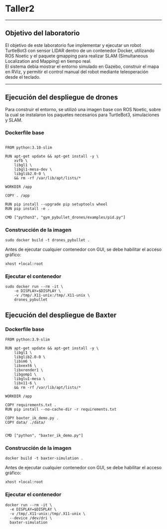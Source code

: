 # Taller2

---

##  Objetivo del laboratorio

El objetivo de este laboratorio fue implementar y ejecutar un robot TurtleBot3 con sensor LIDAR dentro de un contenedor Docker, utilizando ROS Noetic y el paquete gmapping para realizar SLAM (Simultaneous Localization and Mapping) en tiempo real.  
El sistema debía mostrar el entorno simulado en Gazebo, construir el mapa en RViz, y permitir el control manual del robot mediante teleoperación desde el teclado.

---

##  Ejecución del despliegue de drones

Para construir el entorno, se utilizó una imagen base con ROS Noetic, sobre la cual se instalaron los paquetes necesarios para TurtleBot3, simulaciones y SLAM.

### Dockerfile base
```

FROM python:3.10-slim

RUN apt-get update && apt-get install -y \
    xvfb \
    libgl1 \
    libgl1-mesa-dev \
    libglib2.0-0 \
    && rm -rf /var/lib/apt/lists/*

WORKDIR /app

COPY . /app

RUN pip install --upgrade pip setuptools wheel
RUN pip install -e .

CMD ["python3", "gym_pybullet_drones/examples/pid.py"]
```



### Construcción de la imagen

```
sudo docker build -t drones_pybullet .
```

Antes de ejecutar cualquier contenedor con GUI, se debe habilitar el acceso gráfico:

```
xhost +local:root
```

### Ejecutar el contenedor

```
sudo docker run --rm -it \
    -e DISPLAY=$DISPLAY \
    -v /tmp/.X11-unix:/tmp/.X11-unix \
    drones_pybullet
```


##  Ejecución del despliegue de Baxter

### Dockerfile base



```
FROM python:3.9-slim

RUN apt-get update && apt-get install -y \
    libgl1 \
    libglib2.0-0 \
    libsm6 \
    libxext6 \
    libxrender1 \
    libgomp1 \
    libglu1-mesa \
    libx11-6 \
    && rm -rf /var/lib/apt/lists/*

WORKDIR /app

COPY requirements.txt .
RUN pip install --no-cache-dir -r requirements.txt

COPY baxter_ik_demo.py .
COPY data/ ./data/


CMD ["python", "baxter_ik_demo.py"]

```


### Construcción de la imagen

```
docker build -t baxter-simulation .
```

Antes de ejecutar cualquier contenedor con GUI, se debe habilitar el acceso gráfico:

```
xhost +local:root
```

### Ejecutar el contenedor
```
docker run --rm -it \
  -e DISPLAY=$DISPLAY \
  -v /tmp/.X11-unix:/tmp/.X11-unix \
  --device /dev/dri \
  baxter-simulation
```
